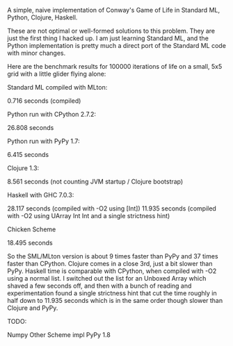 A simple, naive implementation of Conway's Game of Life in
Standard ML, Python, Clojure, Haskell.

These are not optimal or well-formed solutions to this problem.
They are just the first thing I hacked up. I am just learning
Standard ML, and the Python implementation is pretty much
a direct port of the Standard ML code with minor changes.

Here are the benchmark results for 100000 iterations of life on
a small, 5x5 grid with a little glider flying alone:

Standard ML compiled with MLton:

0.716 seconds (compiled)

Python run with CPython 2.7.2:

26.808 seconds

Python run with PyPy 1.7:

6.415 seconds

Clojure 1.3:

8.561 seconds (not counting JVM startup / Clojure bootstrap)

Haskell with GHC 7.0.3:

28.117 seconds (compiled with -O2 using [Int])
11.935 seconds (compiled with -O2 using UArray Int Int and a single
strictness hint)

Chicken Scheme

18.495 seconds

So the SML/MLton version is about 9 times faster than PyPy and 37
times faster than CPython. Clojure comes in a close 3rd, just a bit
slower than PyPy. Haskell time is comparable with CPython, when compiled
with -O2 using a normal list. I switched out the list for an Unboxed
Array which shaved a few seconds off, and then with a bunch of reading
and experimentation found a single strictness hint that cut the time
roughly in half down to 11.935 seconds which is in the same order though
slower than Clojure and PyPy.

TODO:

Numpy
Other Scheme impl
PyPy 1.8
